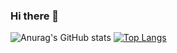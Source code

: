 ### Hi there 👋


![Anurag's GitHub stats](https://github-readme-stats.vercel.app/api?username=Phu0903&show_icons=true&theme=Gradient)
[![Top Langs](https://github-readme-stats.vercel.app/api/top-langs/?username=Phu0903&layout=Gradient)](https://github.com/anuraghazra/github-readme-stats)


